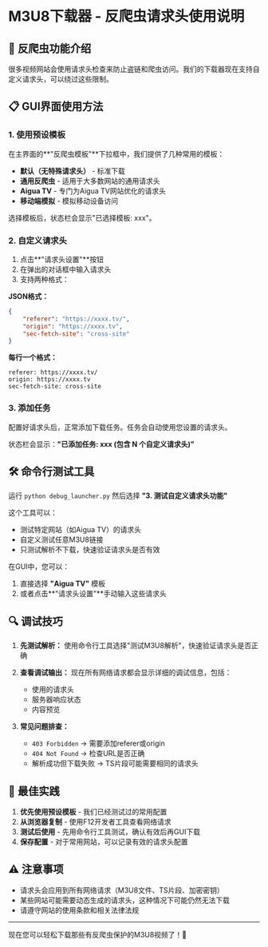 # M3U8下载器 - 反爬虫请求头使用说明

## 🔐 反爬虫功能介绍

很多视频网站会使用请求头检查来防止盗链和爬虫访问。我们的下载器现在支持自定义请求头，可以绕过这些限制。

## 📋 GUI界面使用方法

### 1. 使用预设模板

在主界面的**"反爬虫模板"**下拉框中，我们提供了几种常用的模板：

- **默认（无特殊请求头）** - 标准下载
- **通用反爬虫** - 适用于大多数网站的通用请求头
- **Aigua TV** - 专门为Aigua TV网站优化的请求头
- **移动端模拟** - 模拟移动设备访问

选择模板后，状态栏会显示"已选择模板: xxx"。

### 2. 自定义请求头

1. 点击**"请求头设置"**按钮
2. 在弹出的对话框中输入请求头
3. 支持两种格式：

**JSON格式：**
```json
{
    "referer": "https://xxxx.tv/",
    "origin": "https://xxxx.tv",
    "sec-fetch-site": "cross-site"
}
```

**每行一个格式：**
```
referer: https://xxxx.tv/
origin: https://xxxx.tv
sec-fetch-site: cross-site
```

### 3. 添加任务

配置好请求头后，正常添加下载任务。任务会自动使用您设置的请求头。

状态栏会显示：**"已添加任务: xxx (包含 N 个自定义请求头)"**

## 🛠️ 命令行测试工具

运行 `python debug_launcher.py` 然后选择 **"3. 测试自定义请求头功能"**

这个工具可以：
- 测试特定网站（如Aigua TV）的请求头
- 自定义测试任意M3U8链接
- 只测试解析不下载，快速验证请求头是否有效


在GUI中，您可以：
1. 直接选择 **"Aigua TV"** 模板
2. 或者点击**"请求头设置"**手动输入这些请求头

## 🔍 调试技巧

1. **先测试解析：** 
   使用命令行工具选择"测试M3U8解析"，快速验证请求头是否正确

2. **查看调试输出：**
   现在所有网络请求都会显示详细的调试信息，包括：
   - 使用的请求头
   - 服务器响应状态
   - 内容预览

3. **常见问题排查：**
   - `403 Forbidden` → 需要添加referer或origin
   - `404 Not Found` → 检查URL是否正确
   - 解析成功但下载失败 → TS片段可能需要相同的请求头

## 🎯 最佳实践

1. **优先使用预设模板** - 我们已经测试过的常用配置
2. **从浏览器复制** - 使用F12开发者工具查看网络请求
3. **测试后使用** - 先用命令行工具测试，确认有效后再GUI下载
4. **保存配置** - 对于常用网站，可以记录有效的请求头配置

## ⚠️ 注意事项

- 请求头会应用到所有网络请求（M3U8文件、TS片段、加密密钥）
- 某些网站可能需要动态生成的请求头，这种情况下可能仍然无法下载
- 请遵守网站的使用条款和相关法律法规

---

现在您可以轻松下载那些有反爬虫保护的M3U8视频了！🎉

